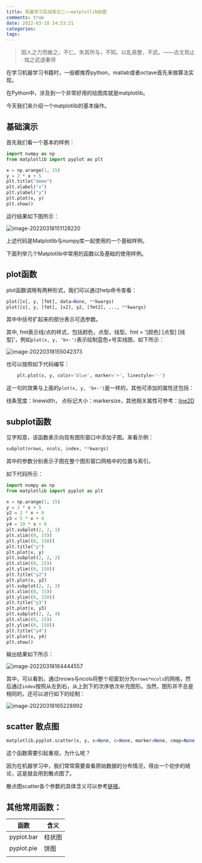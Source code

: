 ```yaml
---
title: 机器学习实战笔记二——matplotlib绘图
comments: true
date: 2022-03-18 14:53:21
categories:
tags:
---
```




> 因人之力而敝之，不仁。失其所与，不知。以乱易整，不武。——古文观止 · 烛之武退秦师

在学习机器学习书籍时，一般都推荐python，matlab或者octave首先来做算法实现。

在Python中，涉及到一个非常好用的绘图库就是matplotlib。

今天我们来介绍一个matplotlib的基本操作。

## 基础演示

首先我们看一个基本的样例：

```python
import numpy as np
from matplotlib import pyplot as plt

x = np.arange(1, 15)
y = 2 * x + 5
plt.title("demo")
plt.xlabel("x")
plt.ylabel("y")
plt.plot(x, y)
plt.show()
```

运行结果如下图所示：

![image-20220318151128220](https://gitee.com/wieweicoding/kevinqimgs/raw/master/img/image-20220318151128220.png)

上述代码是Matplotlib与numpy库一起使用的一个基础样例。

下面列举几个Matplotlib中常用的函数以及基础的使用样例。

## plot函数

plot函数调用有两种形式，我们可以通过help命令查看：

```python
plot([x], y, [fmt], data=None, **kwargs)
plot([x], y, [fmt], [x2], y2, [fmt2], ..., **kwargs)
```

其中中括号扩起来的部分表示可选参数。

其中, fmt表示线/点的样式，包括颜色，点型，线型。fmt = '[颜色] [点型] [线型]'，例如`plot(x, y, 'b+-')`表示绘制蓝色+号实线图，如下所示：

![image-20220318155042373](https://gitee.com/wieweicoding/kevinqimgs/raw/master/img/image-20220318155042373.png)

也可以按照如下代码编写：

```python
    plt.plot(x, y, color='blue', marker='+', linestyle='-')
```

这一句的效果与上面的`plot(x, y, 'b+-')`是一样的，其他可添加的属性还包括：

线条宽度：linewidth， 点标记大小：markersize，其他相关属性可参考：[line2D](https://matplotlib.org/3.3.2/api/_as_gen/matplotlib.lines.Line2D.html)



## subplot函数

见字知意，该函数表示向现有图形窗口中添加子图。来看示例：

```python
subplot(nrows, ncols, index, **kwargs)
```

其中的参数分别表示子图在整个图形窗口网格中的位置与索引。

如下代码所示：

```python
import numpy as np
from matplotlib import pyplot as plt

x = np.arange(1, 15)
y = 1 * x + 5
y2 = 2 * x + 0
y3 = 5 * x + 0
y4 = 10 * x + 0
plt.subplot(2, 2, 1)
plt.xlim((0, 15))
plt.ylim((0, 150))
plt.title("y")
plt.plot(x, y)
plt.subplot(2, 2, 2)
plt.xlim((0, 15))
plt.ylim((0, 150))
plt.title("y2")
plt.plot(x, y2)
plt.subplot(2, 2, 3)
plt.xlim((0, 15))
plt.ylim((0, 150))
plt.title("y3")
plt.plot(x, y3)
plt.subplot(2, 2, 4)
plt.xlim((0, 15))
plt.ylim((0, 150))
plt.title("y4")
plt.plot(x, y4)
plt.show()

```

输出结果如下所示：



![image-20220318164444557](https://gitee.com/wieweicoding/kevinqimgs/raw/master/img/image-20220318164444557.png)

其中，可以看到，通过nrows与ncols将整个视窗划分为`nrows*ncols`的网格，然后通过`index`按照从左到右，从上到下的次序依次补充图形。当然，图形并不总是相同的，还可以进行如下的绘制：

![image-20220318165228992](https://gitee.com/wieweicoding/kevinqimgs/raw/master/img/image-20220318165228992.png)

## scatter 散点图

```python
matplotlib.pyplot.scatter(x, y, s=None, c=None, marker=None, cmap=None, norm=None, vmin=None, vmax=None, alpha=None, linewidths=None, *, edgecolors=None, plotnonfinite=False, data=None, **kwargs)
```

这个函数需要引起重视，为什么呢？

因为在机器学习中，我们常常需要查看原始数据的分布情况，得出一个初步的结论，这是就会用到散点图了。

散点图scatter各个参数的具体含义可以参考[链接](https://www.runoob.com/matplotlib/matplotlib-scatter.html)。

## 其他常用函数：



| 函数       | 含义   |
| ---------- | ------ |
| pyplot.bar | 柱状图 |
| pyplot.pie | 饼图   |
|            |        |



